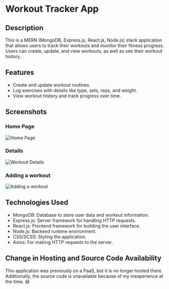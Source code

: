 # Workout Tracker App

## Description

This is a MERN (MongoDB, Express.js, React.js, Node.js) stack application that allows users to track their workouts and monitor their fitness progress. Users can create, update, and view workouts, as well as see their workout history.

## Features

- Create and update workout routines.
- Log exercises with details like type, sets, reps, and weight.
- View workout history and track progress over time.

## Screenshots

### Home Page
![Home Page](https://github.com/Uteeaami/workout-tracker/assets/115377748/0741e085-fae7-40b4-b6e5-3561269391a8)

### Details
![Workout Details](https://github.com/Uteeaami/workout-tracker/assets/115377748/268b0e83-3944-47be-8eda-0cf4008a2ea6)

### Adding a workout
![Adding a workout](https://github.com/Uteeaami/workout-tracker/assets/115377748/f2c04783-6d50-4e91-ac55-1be5e7cf5634)


## Technologies Used

- MongoDB: Database to store user data and workout information.
- Express.js: Server framework for handling HTTP requests.
- React.js: Frontend framework for building the user interface.
- Node.js: Backend runtime environment.
- CSS/SCSS: Styling the application.
- Axios: For making HTTP requests to the server.

## Change in Hosting and Source Code Availability
This application was previously on a PaaS, but it is no longer hosted there. Additionally, the source code is unavailable because of my inexperience at the time. 😅
